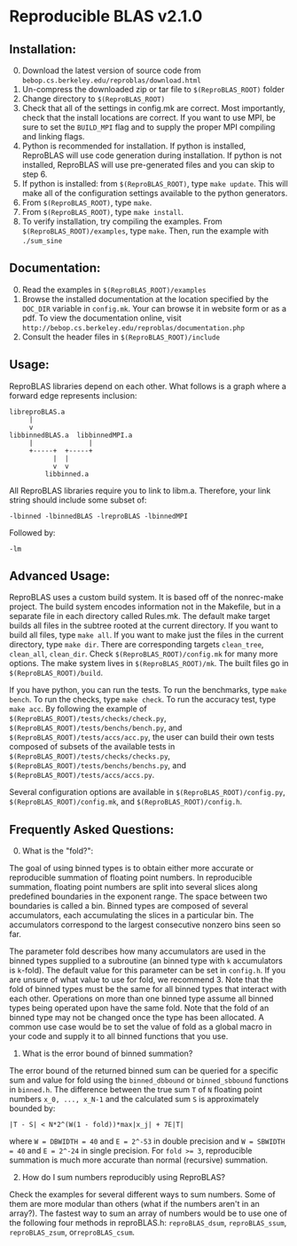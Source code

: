 # Reproducible BLAS v2.1.0

## Installation:

  0. Download the latest version of source code from `bebop.cs.berkeley.edu/reproblas/download.html`
  1. Un-compress the downloaded zip or tar file to `$(ReproBLAS_ROOT)` folder
  2. Change directory to `$(ReproBLAS_ROOT)`
  3. Check that all of the settings in config.mk are correct. Most importantly, check that the install locations are correct. If you want to use MPI, be sure to set the `BUILD_MPI` flag and to supply the proper MPI compiling and linking flags.
  4. Python is recommended for installation. If python is installed, ReproBLAS will use code generation during installation. If python is not installed, ReproBLAS will use pre-generated files and you can skip to step 6.
  5. If python is installed: from `$(ReproBLAS_ROOT)`, type `make update`. This will make all of the configuration settings available to the python generators.
  6. From `$(ReproBLAS_ROOT)`, type `make`.
  7. From `$(ReproBLAS_ROOT)`, type `make install`.
  8. To verify installation, try compiling the examples. From `$(ReproBLAS_ROOT)/examples`, type `make`. Then, run the example with `./sum_sine`

## Documentation:

  0. Read the examples in `$(ReproBLAS_ROOT)/examples`
  1. Browse the installed documentation at the location specified by the `DOC_DIR` variable in `config.mk`. Your can browse it in website form or as a pdf. To view the documentation online, visit `http://bebop.cs.berkeley.edu/reproblas/documentation.php`
  2. Consult the header files in `$(ReproBLAS_ROOT)/include`

## Usage:

  ReproBLAS libraries depend on each other. What follows is a graph where a forward edge represents inclusion:

```
libreproBLAS.a
     |
     v
libbinnedBLAS.a  libbinnedMPI.a
     |              |
     +-----+  +-----+
           |  |
           v  v
         libbinned.a
```

  All ReproBLAS libraries require you to link to libm.a. Therefore, your link string should include some subset of:
```
-lbinned -lbinnedBLAS -lreproBLAS -lbinnedMPI
```
  Followed by:
```
-lm
```

## Advanced Usage:
  ReproBLAS uses a custom build system. It is based off of the nonrec-make project. The build system encodes information not in the Makefile, but in a separate file in each directory called Rules.mk. The default make target builds all files in the subtree rooted at the current directory. If you want to build all files, type `make all`. If you want to make just the files in the current directory, type `make dir`. There are corresponding targets `clean_tree`, `clean_all`, `clean_dir`. Check `$(ReproBLAS_ROOT)/config.mk` for many more options. The make system lives in `$(ReproBLAS_ROOT)/mk`. The built files go in `$(ReproBLAS_ROOT)/build`.

  If you have python, you can run the tests. To run the benchmarks, type `make bench`. To run the checks, type `make check`. To run the accuracy test, type `make acc`. By following the example of `$(ReproBLAS_ROOT)/tests/checks/check.py`, `$(ReproBLAS_ROOT)/tests/benchs/bench.py`, and `$(ReproBLAS_ROOT)/tests/accs/acc.py`, the user can build their own tests composed of subsets of the available tests in `$(ReproBLAS_ROOT)/tests/checks/checks.py`, `$(ReproBLAS_ROOT)/tests/benchs/benchs.py`, and `$(ReproBLAS_ROOT)/tests/accs/accs.py`.

  Several configuration options are available in `$(ReproBLAS_ROOT)/config.py`, `$(ReproBLAS_ROOT)/config.mk`, and `$(ReproBLAS_ROOT)/config.h`.

## Frequently Asked Questions:
  0. What is the "fold?":

  The goal of using binned types is to obtain either more accurate or reproducible summation of floating point numbers. In reproducible summation, floating point numbers are split into several slices along predefined boundaries in the exponent range. The space between two boundaries is called a bin. Binned types are composed of several accumulators, each accumulating the slices in a particular bin. The accumulators correspond to the largest consecutive nonzero bins seen so far.

  The parameter fold describes how many accumulators are used in the binned types supplied to a subroutine (an binned type with `k` accumulators is `k`-fold). The default value for this parameter can be set in `config.h`. If you are unsure of what value to use for fold, we recommend 3. Note that the fold of binned types must be the same for all binned types that interact with each other. Operations on more than one binned type assume all binned types being operated upon have the same fold. Note that the fold of an binned type may not be changed once the type has been allocated. A common use case would be to set the value of fold as a global macro in your code and supply it to all binned functions that you use.

  1. What is the error bound of binned summation?

  The error bound of the returned binned sum can be queried for a specific sum and value for fold using the `binned_dbbound` or `binned_sbbound` functions in `binned.h`. The difference between the true sum `T` of `N` floating point numbers `x_0, ..., x_N-1` and the calculated sum `S` is approximately bounded by:

```
|T - S| < N*2^(W(1 - fold))*max|x_j| + 7E|T|
```

  where `W = DBWIDTH = 40` and `E = 2^-53` in double precision and `W = SBWIDTH = 40` and `E = 2^-24` in single precision. For `fold >= 3`, reproducible summation is much more accurate than normal (recursive) summation.

  2. How do I sum numbers reproducibly using ReproBLAS?

  Check the examples for several different ways to sum numbers. Some of them are more modular than others (what if the numbers aren't in an array?). The fastest way to sum an array of numbers would be to use one of the following four methods in reproBLAS.h: `reproBLAS_dsum`, `reproBLAS_ssum`, `reproBLAS_zsum`, or`reproBLAS_csum`.

